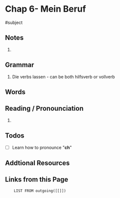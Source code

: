 
# Chap 6- Mein Beruf
#subject

## Notes
1. 

## Grammar
1.  Die verbs lassen -  can be both hilfsverb or vollverb

## Words


## Reading / Pronounciation
1. 


## Todos
- [ ] Learn how to pronounce "**ch**"

## Addtional Resources

## Links from this Page
```dataview  
	LIST FROM outgoing([[]])
```